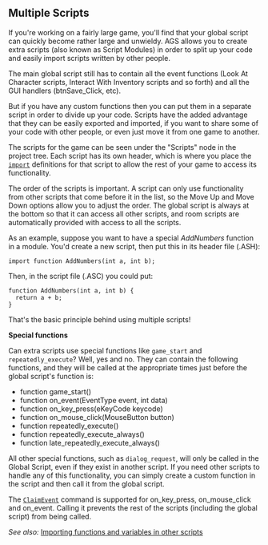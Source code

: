## Multiple Scripts

If you're working on a fairly large game, you'll find that your global
script can quickly become rather large and unwieldy. AGS allows you to
create extra scripts (also known as Script Modules) in order to
split up your code and easily import scripts written by other people.

The main global script still has to contain all the event functions
(Look At Character scripts, Interact With Inventory scripts and so
forth) and all the GUI handlers (btnSave_Click, etc).

But if you have any custom functions then you can put them in a separate
script in order to divide up your code. Scripts have the added advantage
that they can be easily exported and imported, if you want to share some
of your code with other people, or even just move it from one game to
another.

The scripts for the game can be seen under the "Scripts" node in the
project tree. Each script has its own header, which is where you place
the [`import`](ScriptKeywords#import) definitions for that script to
allow the rest of your game to access its functionality.

The order of the scripts is important. A script can only use
functionality from other scripts that come before it in the list, so the
Move Up and Move Down options allow you to adjust the order. The global
script is always at the bottom so that it can access all other scripts,
and room scripts are automatically provided with access to all the
scripts.

As an example, suppose you want to have a special *AddNumbers* function
in a module. You'd create a new script, then put this in its header file
(.ASH):

    import function AddNumbers(int a, int b);

Then, in the script file (.ASC) you could put:

    function AddNumbers(int a, int b) {
      return a + b;
    }

That's the basic principle behind using multiple scripts!

**Special functions**

Can extra scripts use special functions like `game_start` and
`repeatedly_execute`? Well, yes and no. They can contain the following
functions, and they will be called at the appropriate times just before
the global script's function is:

-   function game_start()
-   function on_event(EventType event, int data)
-   function on_key_press(eKeyCode keycode)
-   function on_mouse_click(MouseButton button)
-   function repeatedly_execute()
-   function repeatedly_execute_always()
-   function late_repeatedly_execute_always()

All other special functions, such as `dialog_request`, will only be
called in the Global Script, even if they exist in another script. If
you need other scripts to handle any of this functionality, you can
simply create a custom function in the script and then call it from the
global script.

The [`ClaimEvent`](Globalfunctions_General#claimevent) command is supported for
on_key_press, on_mouse_click and on_event. Calling it prevents the
rest of the scripts (including the global script) from being called.

*See also:* [Importing functions and variables in other scripts](ImportingFunctionsAndVariables)
